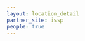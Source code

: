 ```yaml
---
layout: location_detail
partner_site: issp
people: true
---
```


[//]: # (See _data/2025/ISSP for the .yml files that control the distinct people lists on this page. Update those fils for faculty, speakers, TAs, and participants when possible.)